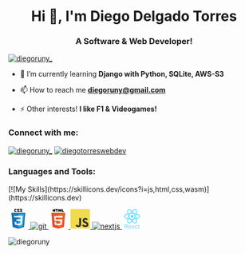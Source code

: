<h1 align="center">Hi 👋, I'm Diego Delgado Torres</h1>
<h3 align="center">A Software & Web Developer!</h3>

<p align="left"> <a href="https://twitter.com/diegoruny_" target="blank"><img src="https://img.shields.io/twitter/follow/diegoruny_?logo=twitter&style=for-the-badge" alt="diegoruny_" /></a> </p>

- 🌱 I’m currently learning **Django with Python, SQLite, AWS-S3**

- 📫 How to reach me **diegoruny@gmail.com**

- ⚡ Other interests! **I like F1 & Videogames!**

<h3 align="left">Connect with me:</h3>
<p align="left">
<a href="https://twitter.com/diegoruny_" target="blank"><img align="center" src="https://raw.githubusercontent.com/rahuldkjain/github-profile-readme-generator/master/src/images/icons/Social/twitter.svg" alt="diegoruny_" height="30" width="40" /></a>
<a href="https://linkedin.com/in/diegotorreswebdev" target="blank"><img align="center" src="https://raw.githubusercontent.com/rahuldkjain/github-profile-readme-generator/master/src/images/icons/Social/linked-in-alt.svg" alt="diegotorreswebdev" height="30" width="40" /></a>
</p>

<h3 align="left">Languages and Tools:</h3>
[![My Skills](https://skillicons.dev/icons?i=js,html,css,wasm)](https://skillicons.dev)
<p align="left"> <a href="https://www.w3schools.com/css/" target="_blank" rel="noreferrer"> <img src="https://raw.githubusercontent.com/devicons/devicon/master/icons/css3/css3-original-wordmark.svg" alt="css3" width="40" height="40"/> </a> <a href="https://git-scm.com/" target="_blank" rel="noreferrer"> <img src="https://www.vectorlogo.zone/logos/git-scm/git-scm-icon.svg" alt="git" width="40" height="40"/> </a> <a href="https://www.w3.org/html/" target="_blank" rel="noreferrer"> <img src="https://raw.githubusercontent.com/devicons/devicon/master/icons/html5/html5-original-wordmark.svg" alt="html5" width="40" height="40"/> </a> <a href="https://developer.mozilla.org/en-US/docs/Web/JavaScript" target="_blank" rel="noreferrer"> <img src="https://raw.githubusercontent.com/devicons/devicon/master/icons/javascript/javascript-original.svg" alt="javascript" width="40" height="40"/> </a> <a href="https://nextjs.org/" target="_blank" rel="noreferrer"> <img src="https://cdn.worldvectorlogo.com/logos/nextjs-2.svg" alt="nextjs" width="40" height="40"/> </a> <a href="https://reactjs.org/" target="_blank" rel="noreferrer"> <img src="https://raw.githubusercontent.com/devicons/devicon/master/icons/react/react-original-wordmark.svg" alt="react" width="40" height="40"/> </a> </p>

<p><img align="left" src="https://github-readme-stats.vercel.app/api/top-langs?username=diegoruny&show_icons=true&locale=en&layout=compact" alt="diegoruny" /></p>

<!-- <p>&nbsp;<img align="center" src="https://github-readme-stats.vercel.app/api?username=diegoruny&show_icons=true&locale=en" alt="diegoruny" /></p> -->

